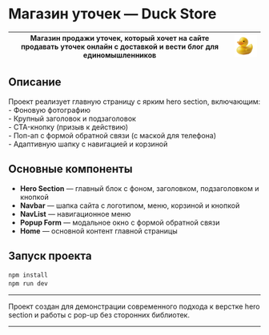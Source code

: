 # Магазин уточек — Duck Store
| Магазин продажи уточек, который хочет на сайте продавать уточек онлайн с доставкой и вести блог для единомышленников| <img src="./public/home/duck.svg" width="120"/> |
| ------------------------------------------------------------------------------------------------------------------------------------------------------------------------------------------------------------------------------------------------------------------------------- | :---------------------------------------------: |
## Описание

Проект реализует главную страницу с ярким hero section, включающим:<br>- Фоновую фотографию<br>- Крупный заголовок и подзаголовок<br>- CTA-кнопку (призыв к действию)<br>- Поп-ап с формой обратной связи (с маской для телефона)<br>- Адаптивную шапку с навигацией и корзиной 

## Основные компоненты

- **Hero Section** — главный блок с фоном, заголовком, подзаголовком и кнопкой
- **Navbar** — шапка сайта с логотипом, меню, корзиной и кнопкой
- **NavList** — навигационное меню
- **Popup Form** — модальное окно с формой обратной связи
- **Home** — основной контент главной страницы

## Запуск проекта

```bash
npm install
npm run dev
```

---

Проект создан для демонстрации современного подхода к верстке hero section и работы с pop-up без сторонних библиотек.

---
